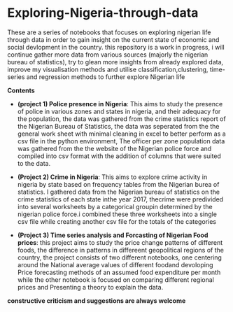 # Exploring-Nigeria-through-data

These are a series of notebooks that focuses on exploring nigerian life through data in order to gain insight on the current state of economic and social devlopment in the country. this repository is a work in progress, i will continue gather more data from various sources (majorly the nigerian bureau of statistics), try to glean more insights from already explored data, improve my visualisation methods and utilise classification,clustering, time-series and regression methods to further explore Nigerian life

**Contents**
* **(project 1) Police presence in Nigeria**: This aims to study the presence of police in various zones and states in nigeria, and their adequacy for the population, the data was gathered from the crime statistics report of the Nigerian Bureau of Statistics, the data was seperated from the the general work sheet with minimal cleaning in excel to better perform as a csv file in the python environment, The officer per zone population data was gathered from the the website of the Nigerian police force and compiled into csv format with the addition of columns that were suited to the data.

* **(Project 2) Crime in Nigeria**: This aims to explore crime activity in nigeria by state based on frequency tables from the Nigerian burea of statistics. I gathered data from the Nigerian bureau of statistics on the crime statistics of each state inthe year 2017, thecrime were predivided into several worksheets by a categorical groupin determined by the nigerian police force.i combined these three worksheets into a single csv file while creating another csv file for the totals of the categories

* **(Project 3) Time series analysis and Forcasting of Nigerian Food prices**: this project aims to study the price change patterns of different foods, the difference in patterns in differeent geopolitical regions of the country, the project consists of two different notebooks, one centering around the National average values of different foodand devoloping Price forecasting methods of an assumed food expenditure per month while the other notebook is focused on comparing different regional prices and Presenting a theory to explain the data.


**constructive criticism and suggestions are always welcome**
